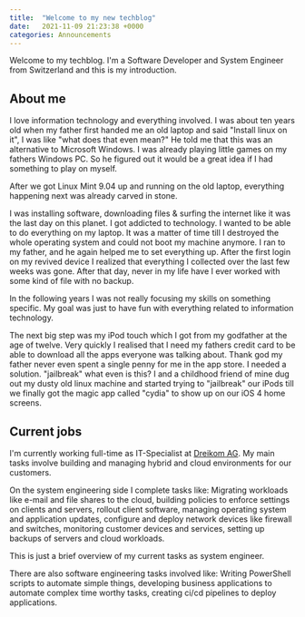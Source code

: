 ```yaml
---
title:  "Welcome to my new techblog"
date:   2021-11-09 21:23:38 +0000
categories: Announcements
---
```


Welcome to my techblog. I'm a Software Developer and System Engineer from Switzerland and this is my introduction.

## About me

I love information technology and everything involved. I was about ten years old when my father first handed
me an old laptop and said "Install linux on it", I was like "what does that even mean?"
He told me that this was an alternative to Microsoft Windows. I was already playing little games on my fathers 
Windows PC. So he figured out it would be a great idea if I had something to play on myself.

After we got Linux Mint 9.04 up and running on the old laptop, everything happening
next was already carved in stone.

I was installing software, downloading files & surfing the internet like it was the last day on this
planet. I got addicted to technology. I wanted to be able to do everything on my laptop. It was
a matter of time till I destroyed the whole operating system and could not boot my machine anymore.
I ran to my father, and he again helped me to set everything up. After the first login on my revived
device I realized that everything I collected over the last few weeks was gone. After that day, never in my
life have I ever worked with some kind of file with no backup.

In the following years I was not really focusing my skills on something specific. My goal was just
to have fun with everything related to information technology.

The next big step was my iPod touch which I got from my godfather at the age of twelve. Very quickly I
realised that I need my fathers credit card to be able to download all the apps everyone was talking about.
Thank god my father never even spent a single penny for me in the app store. I needed a solution.
"jailbreak" what even is this? I and a childhood friend of mine dug out my dusty old linux machine
and started trying to "jailbreak" our iPods till we finally got the magic app called "cydia" to show up
on our iOS 4 home screens.

## Current jobs

I'm currently working full-time as IT-Specialist at [Dreikom AG](https://dreikom.ch).
My main tasks involve building and managing hybrid and cloud environments for our customers.

On the system engineering side I complete tasks like:
Migrating workloads like e-mail and file shares to the cloud, building policies to enforce settings on clients
and servers, rollout client software, managing operating system and application updates, configure and deploy network 
devices like firewall and switches, monitoring customer devices and services, setting up backups of servers and
cloud workloads.

This is just a brief overview of my current tasks as system engineer.

There are also software engineering tasks involved like: Writing PowerShell scripts to automate simple things,
developing business applications to automate complex time worthy tasks, creating ci/cd pipelines to deploy 
applications.